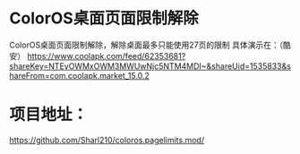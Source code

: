 # ColorOS桌面页面限制解除
ColorOS桌面页面限制解除，解除桌面最多只能使用27页的限制
具体演示在：（酷安）
https://www.coolapk.com/feed/62353681?shareKey=NTEyOWMxOWM3MWUwNjc5NTM4MDI~&shareUid=1535833&shareFrom=com.coolapk.market_15.0.2

# 项目地址：
  <a href="https://github.com/Sharl210/coloros.pagelimits.mod/">
https://github.com/Sharl210/coloros.pagelimits.mod/
</a>
